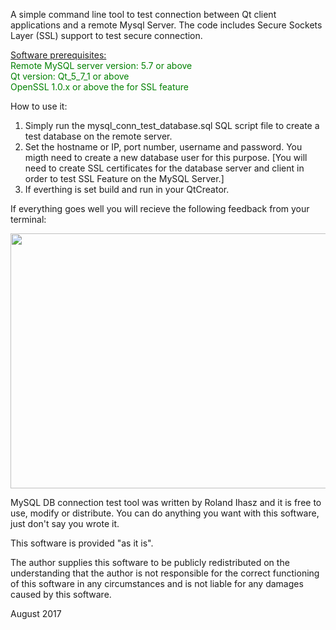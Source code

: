 A simple command line tool to test connection between Qt client applications and a remote Mysql Server. The code includes Secure Sockets Layer (SSL) support to test secure connection.

<u>Software prerequisites:</u><br>
<span style="color: #008000;">Remote MySQL server version: 5.7 or above</span><br>
<span style="color: #008000;">Qt version: Qt_5_7_1 or above<br>
<span style="color: #008000;">OpenSSL 1.0.x or above the for SSL feature</span></span><p>

How to use it:
1. Simply run the mysql_conn_test_database.sql SQL script file to create a test database on the remote server.
2. Set the hostname or IP, port number, username and password. You migth need to create a new database user for this purpose.
[You will need to create SSL certificates for the database server and client in order to test SSL Feature on the MySQL Server.]
3. If everthing is set build and run in your QtCreator.

If everything goes well you will recieve the following feedback from your terminal:
<center>
<img class="aligncenter size-full wp-image-2604" src="https://lnrsoft.com/wp-content/uploads/2017/08/app_output_double.png" alt="" width="710" height="408" /></a>
</center>

MySQL DB connection test tool was written by Roland Ihasz and it is free to use, modify or distribute. 
You can do anything you want with this software, just don't say you wrote it.

This software is provided "as it is".

The author supplies this software to be publicly redistributed on the understanding that the author is not responsible for the correct functioning of this software in any circumstances and is not liable for any damages caused by this software.

August 2017

